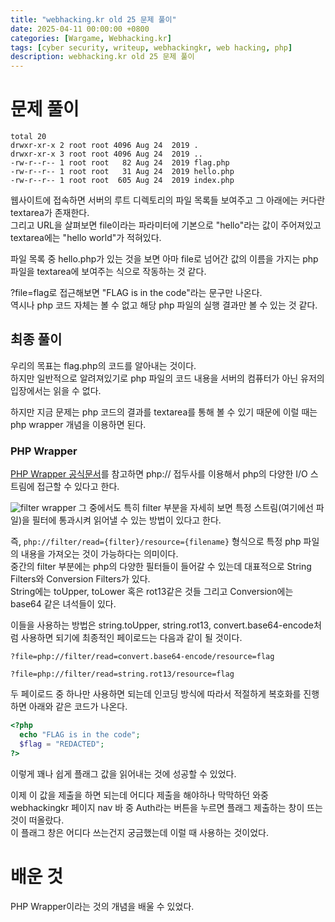 ```yaml
---
title: "webhacking.kr old 25 문제 풀이"
date: 2025-04-11 00:00:00 +0800
categories: [Wargame, Webhacking.kr]
tags: [cyber security, writeup, webhackingkr, web hacking, php] 
description: webhacking.kr old 25 문제 풀이
---
```


# 문제 풀이
```
total 20
drwxr-xr-x 2 root root 4096 Aug 24  2019 .
drwxr-xr-x 3 root root 4096 Aug 24  2019 ..
-rw-r--r-- 1 root root   82 Aug 24  2019 flag.php
-rw-r--r-- 1 root root   31 Aug 24  2019 hello.php
-rw-r--r-- 1 root root  605 Aug 24  2019 index.php
```
웹사이트에 접속하면 서버의 루트 디렉토리의 파일 목록들 보여주고 그 아래에는 커다란 textarea가 존재한다.<br />
그리고 URL을 살펴보면 file이라는 파라미터에 기본으로 "hello"라는 값이 주어져있고 textarea에는 "hello world"가 적혀있다.<br />

파일 목록 중 hello.php가 있는 것을 보면 아마 file로 넘어간 값의 이름을 가지는 php 파일을 textarea에 보여주는 식으로 작동하는 것 같다.<br />

?file=flag로 접근해보면 "FLAG is in the code"라는 문구만 나온다.<br />
역시나 php 코드 자체는 볼 수 없고 해당 php 파일의 실행 결과만 볼 수 있는 것 같다.<br />
## 최종 풀이
우리의 목표는 flag.php의 코드를 알아내는 것이다.<br />
하지만 일반적으로 알려져있기로 php 파일의 코드 내용을 서버의 컴퓨터가 아닌 유저의 입장에서는 읽을 수 없다.<br />

하지만 지금 문제는 php 코드의 결과를 textarea를 통해 볼 수 있기 때문에 이럴 때는 php wrapper 개념을 이용하면 된다.<br />
### PHP Wrapper
[PHP Wrapper 공식문서](https://www.php.net/manual/en/wrappers.php.php)를 참고하면 php:// 접두사를 이용해서 php의 다양한 I/O 스트림에 접근할 수 있다고 한다.<br />

![filter wrapper](https://1drv.ms/i/c/5cb37aa515b56a00/IQQoMDyHhXqGRJYL3_ji7G3CAR4F6y8fTKhQs--aJGgskC0?width=660)
그 중에서도 특히 filter 부분을 자세히 보면 특정 스트림(여기에선 파일)을 필터에 통과시켜 읽어낼 수 있는 방법이 있다고 한다.<br />

즉, `php://filter/read={filter}/resource={filename}` 형식으로 특정 php 파일의 내용을 가져오는 것이 가능하다는 의미이다.<br />
중간의 filter 부분에는 php의 다양한 필터들이 들어갈 수 있는데 대표적으로 String Filters와 Conversion Filters가 있다.<br />
String에는 toUpper, toLower 혹은 rot13같은 것들 그리고 Conversion에는 base64 같은 녀석들이 있다.<br />

이들을 사용하는 방법은 string.toUpper, string.rot13, convert.base64-encode처럼 사용하면 되기에 최종적인 페이로드는 다음과 같이 될 것이다.<br />
```
?file=php://filter/read=convert.base64-encode/resource=flag

?file=php://filter/read=string.rot13/resource=flag
```

두 페이로드 중 하나만 사용하면 되는데 인코딩 방식에 따라서 적절하게 복호화를 진행하면 아래와 같은 코드가 나온다.<br />
```php
<?php
  echo "FLAG is in the code";
  $flag = "REDACTED";
?>
```
이렇게 꽤나 쉽게 플래그 값을 읽어내는 것에 성공할 수 있었다.<br />

이제 이 값을 제출을 하면 되는데 어디다 제출을 해야하나 막막하던 와중 webhackingkr 페이지 nav 바 중 Auth라는 버튼을 누르면 플래그 제출하는 창이 뜨는 것이 떠올랐다.<br />
이 플래그 창은 어디다 쓰는건지 궁금했는데 이럴 때 사용하는 것이었다.<br />
# 배운 것 
PHP Wrapper이라는 것의 개념을 배울 수 있었다.
